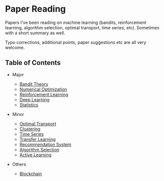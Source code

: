 # Paper Reading
Papers I've been reading on machine learning (bandits, reinforcement learning, algorithm selection, optimal transport, time series, etc). Sometimes with a short summary as well.

Typo corrections, additional points, paper suggestions etc are all very welcome.

## Table of Contents

- Major
	- [Bandit Theory](https://github.com/xuedong/paper-reading/blob/master/Bandit%20Theory.md)
	- [Numerical Optimization](https://github.com/xuedong/paper-reading/blob/master/Numerical%20Optimization.md)
	- [Reinforcement Learning](https://github.com/xuedong/paper-reading/blob/master/Reinforcement%20Learning.md)
	- [Deep Learning](https://github.com/xuedong/paper-reading/blob/master/Deep%20Learning.md)
	- [Statistics](https://github.com/xuedong/paper-reading/blob/master/Statistics.md)

- Minor
	- [Optimal Transport](https://github.com/xuedong/paper-reading/blob/master/Optimal%20Transport.md)
	- [Clustering](https://github.com/xuedong/paper-reading/blob/master/Clustering.md)
	- [Time Series](https://github.com/xuedong/paper-reading/blob/master/Time%20Series.md)
	- [Transfer Learning](https://github.com/xuedong/paper-reading/blob/master/Transfer%20Learning.md)
	- [Recommendation System](https://github.com/xuedong/paper-reading/blob/master/Recommendation%20System.md)
	- [Algorithm Selection](https://github.com/xuedong/paper-reading/blob/master/Algorithm%20Selection.md)
	- [Active Learning](https://github.com/xuedong/paper-reading/blob/master/Active%20Learning.md)

- Others
	- [Blockchain](https://github.com/xuedong/paper-reading/blob/master/Blockchain.md)

